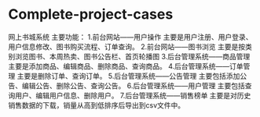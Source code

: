 # Complete-project-cases
网上书城系统
主要功能：
1.前台网站——用户操作
    主要是用户注册、用户登录、用户信息修改、图书购买流程、订单查询。
2.前台网站——图书浏览 
    主要是按类别浏览图书、本周热卖、图书公告栏、首页轮播图
3.后台管理系统——商品管理 
主要是添加商品、编辑商品、删除商品、查询商品。
4.后台管理系统——订单管理 
    主要是删除订单、查询订单。
5.后台管理系统——公告管理 
主要包括添加公告、编辑公告、删除公告、查询公告。
6.后台管理系统——用户管理
主要包括查询用户、编辑用户信息、删除用户。
7.后台管理系统——销售榜单
主要是对历史销售数据的下载，销量从高到低排序后导出到csv文件中。
